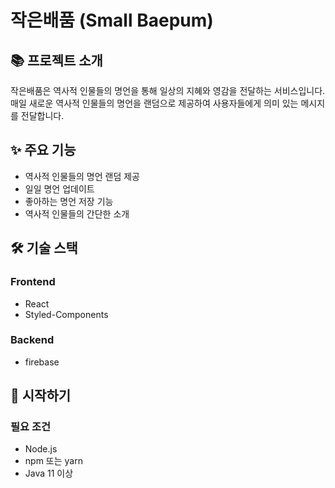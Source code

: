 # 작은배품 (Small Baepum)

## 📚 프로젝트 소개
작은배품은 역사적 인물들의 명언을 통해 일상의 지혜와 영감을 전달하는 서비스입니다. 매일 새로운 역사적 인물들의 명언을 랜덤으로 제공하여 사용자들에게 의미 있는 메시지를 전달합니다.

## ✨ 주요 기능
- 역사적 인물들의 명언 랜덤 제공
- 일일 명언 업데이트
- 좋아하는 명언 저장 기능
- 역사적 인물들의 간단한 소개

## 🛠 기술 스택
### Frontend
- React
- Styled-Components

### Backend
- firebase
  
## 🚀 시작하기
### 필요 조건
- Node.js
- npm 또는 yarn
- Java 11 이상

